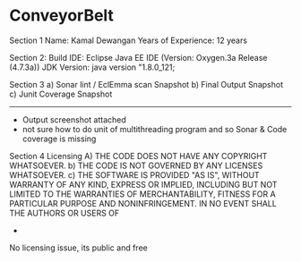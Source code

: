 # ConveyorBelt
Section 1
Name: Kamal Dewangan
Years of Experience: 12 years

Section 2:
Build IDE: Eclipse Java EE IDE (Version: Oxygen.3a Release (4.7.3a))
JDK Version: java version &quot;1.8.0_121;

Section 3
a) Sonar lint / EclEmma scan Snapshot
b) Final Output Snapshot
c) Junit Coverage Snapshot

***
- Output screenshot attached
- not sure how to do unit of multithreading program and so Sonar & Code coverage is missing



Section 4
Licensing
A) THE CODE DOES NOT HAVE ANY COPYRIGHT WHATSOEVER.
b) THE CODE IS NOT GOVERNED BY ANY LICENSES WHATSOEVER.
c) THE SOFTWARE IS PROVIDED &quot;AS IS&quot;, WITHOUT WARRANTY OF ANY KIND, EXPRESS OR IMPLIED,
INCLUDING BUT NOT LIMITED TO THE WARRANTIES OF MERCHANTABILITY, FITNESS FOR A
PARTICULAR PURPOSE AND NONINFRINGEMENT. IN NO EVENT SHALL THE AUTHORS OR USERS OF

-
No licensing issue, its public and free
